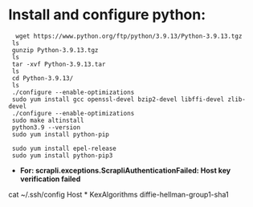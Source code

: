 Install and configure python:
 ============================

      wget https://www.python.org/ftp/python/3.9.13/Python-3.9.13.tgz
     ls
     gunzip Python-3.9.13.tgz
     ls
     tar -xvf Python-3.9.13.tar
     ls
     cd Python-3.9.13/
     ls
     ./configure --enable-optimizations
     sudo yum install gcc openssl-devel bzip2-devel libffi-devel zlib-devel
     ./configure --enable-optimizations
     sudo make altinstall
     python3.9 --version
     sudo yum install python-pip
    
     sudo yum install epel-release
     sudo yum install python-pip3
  


 - **For: scrapli.exceptions.ScrapliAuthenticationFailed: Host key
   verification failed**



 cat  ~/.ssh/config
 Host * KexAlgorithms diffie-hellman-group1-sha1
